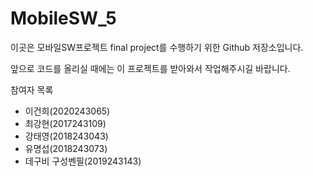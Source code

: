 # MobileSW_5
이곳은 모바일SW프로젝트 final project를 수행하기 위한 Github 저장소입니다.

앞으로 코드를 올리실 때에는 이 프로젝트를 받아와서 작업해주시길 바랍니다.

참여자 목록
- 이건희(2020243065)
- 최강현(2017243109)
- 강태영(2018243043)
- 유명섭(2018243073)
- 데구비 구성벤필(2019243143)
